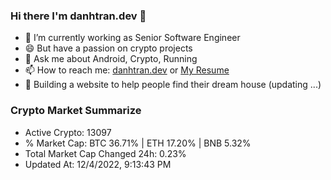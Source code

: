 ### Hi there I'm danhtran.dev 👋

- 🔭 I’m currently working as Senior Software Engineer
- 😄 But have a passion on crypto projects
- 💬 Ask me about Android, Crypto, Running 
- 📫 How to reach me: <a href="https://danhtran.dev" target="_blank">danhtran.dev</a> or <a href="Dan-Resume.pdf" target="_blank">My Resume</a>
- 🌱 Building a website to help people find their dream house (updating ...)

### Crypto Market Summarize
- Active Crypto: 13097
- % Market Cap: BTC 36.71% | ETH 17.20% | BNB 5.32%
- Total Market Cap Changed 24h: 0.23%
- Updated At: 12/4/2022, 9:13:43 PM
